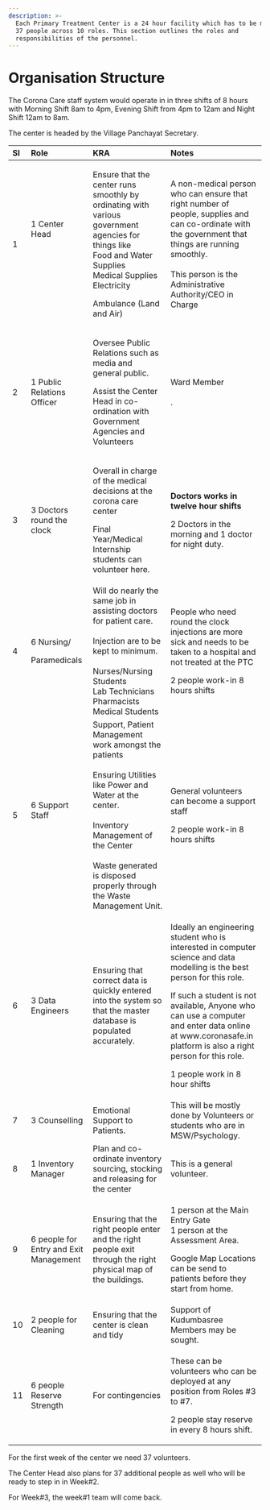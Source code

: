 ```yaml
---
description: >-
  Each Primary Treatment Center is a 24 hour facility which has to be manned by
  37 people across 10 roles. This section outlines the roles and
  responsibilities of the personnel.
---
```


# Organisation Structure

The Corona Care staff system would operate in in three shifts of 8 hours with Morning Shift 8am to 4pm, Evening Shift from 4pm to 12am and  Night Shift 12am to 8am.

The center is headed by the Village Panchayat Secretary.

<table>
  <thead>
    <tr>
      <th style="text-align:left"><b>Sl</b>
      </th>
      <th style="text-align:left"><b>Role</b>
      </th>
      <th style="text-align:left"><b>KRA</b>
      </th>
      <th style="text-align:left"><b>Notes</b>
      </th>
    </tr>
  </thead>
  <tbody>
    <tr>
      <td style="text-align:left">1</td>
      <td style="text-align:left">1 Center Head
        <br />
        <br />
        <br />
        <br />
      </td>
      <td style="text-align:left">
        <p>Ensure that the center runs smoothly by ordinating with various government
          agencies for things like
          <br />Food and Water Supplies
          <br />Medical Supplies
          <br />Electricity</p>
        <p>Ambulance (Land and Air)</p>
      </td>
      <td style="text-align:left">A non-medical person who can ensure that right number of people, supplies
        and can co-ordinate with the government that things are running smoothly.
        <br
        />
        <br />This person is the Administrative Authority/CEO in Charge</td>
    </tr>
    <tr>
      <td style="text-align:left">2</td>
      <td style="text-align:left">1 Public Relations Officer</td>
      <td style="text-align:left">
        <p>Oversee Public Relations such as media and general public.</p>
        <p></p>
        <p>Assist the Center Head in co-ordination with Government Agencies and Volunteers</p>
      </td>
      <td style="text-align:left">Ward Member
        <br />
        <br />.</td>
    </tr>
    <tr>
      <td style="text-align:left">3</td>
      <td style="text-align:left">3 Doctors round the clock</td>
      <td style="text-align:left">
        <p>Overall in charge of the medical decisions at the corona care center</p>
        <p></p>
        <p>Final Year/Medical Internship students can volunteer here.</p>
      </td>
      <td style="text-align:left">
        <p><b>Doctors works in twelve hour shifts </b>
        </p>
        <p>2 Doctors in the morning and 1 doctor for night duty.</p>
      </td>
    </tr>
    <tr>
      <td style="text-align:left">4</td>
      <td style="text-align:left">
        <p>6 Nursing/</p>
        <p>Paramedicals</p>
      </td>
      <td style="text-align:left">Will do nearly the same job in assisting doctors for patient care.
        <br
        />
        <br />Injection are to be kept to minimum.
        <br />
        <br />Nurses/Nursing Students
        <br />Lab Technicians
        <br />Pharmacists
        <br />Medical Students
        <br />
      </td>
      <td style="text-align:left">
        <p>People who need round the clock injections are more sick and needs to
          be taken to a hospital and not treated at the PTC</p>
        <p></p>
        <p>2 people work-in 8 hours shifts</p>
      </td>
    </tr>
    <tr>
      <td style="text-align:left">5</td>
      <td style="text-align:left">6 Support Staff
        <br />
        <br />
      </td>
      <td style="text-align:left">Support, Patient Management work amongst the patients
        <br />
        <br />Ensuring Utilities like Power and Water at the center.
        <br />
        <br />Inventory Management of the Center
        <br />
        <br />Waste generated is disposed properly through the Waste Management Unit.</td>
      <td
      style="text-align:left">
        <p>General volunteers can become a support staff</p>
        <p></p>
        <p>2 people work-in 8 hours shifts</p>
        </td>
    </tr>
    <tr>
      <td style="text-align:left">6</td>
      <td style="text-align:left">3 Data Engineers</td>
      <td style="text-align:left">Ensuring that correct data is quickly entered into the system so that
        the master database is populated accurately.</td>
      <td style="text-align:left">
        <p>Ideally an engineering student who is interested in computer science and
          data modelling is the best person for this role.</p>
        <p></p>
        <p>If such a student is not available, Anyone who can use a computer and
          enter data online at www.coronasafe.in platform is also a right person
          for this role.</p>
        <p></p>
        <p>1 people work in 8 hour shifts</p>
      </td>
    </tr>
    <tr>
      <td style="text-align:left">7</td>
      <td style="text-align:left">3 Counselling</td>
      <td style="text-align:left">Emotional Support to Patients.</td>
      <td style="text-align:left">This will be mostly done by Volunteers or students who are in MSW/Psychology.</td>
    </tr>
    <tr>
      <td style="text-align:left">8</td>
      <td style="text-align:left">1 Inventory Manager</td>
      <td style="text-align:left">Plan and co-ordinate inventory sourcing, stocking and releasing for the
        center</td>
      <td style="text-align:left">This is a general volunteer.</td>
    </tr>
    <tr>
      <td style="text-align:left">9</td>
      <td style="text-align:left">6 people for Entry and Exit Management</td>
      <td style="text-align:left">Ensuring that the right people enter and the right people exit through
        the right physical map of the buildings.</td>
      <td style="text-align:left">
        <p>1 person at the Main Entry Gate
          <br />1 person at the Assessment Area.
          <br />
        </p>
        <p>Google Map Locations can be send to patients before they start from home.</p>
      </td>
    </tr>
    <tr>
      <td style="text-align:left">10</td>
      <td style="text-align:left">2 people for Cleaning</td>
      <td style="text-align:left">Ensuring that the center is clean and tidy</td>
      <td style="text-align:left">Support of Kudumbasree Members may be sought.</td>
    </tr>
    <tr>
      <td style="text-align:left">11</td>
      <td style="text-align:left">6 people Reserve Strength</td>
      <td style="text-align:left">For contingencies</td>
      <td style="text-align:left">
        <p>These can be volunteers who can be deployed at any position from Roles
          #3 to #7.</p>
        <p></p>
        <p>2 people stay reserve in every 8 hours shift.</p>
      </td>
    </tr>
  </tbody>
</table>For the first week of the center we need 37 volunteers.   
  
The Center Head also plans for 37 additional people as well who will be ready to step in in Week\#2.  
  
For Week\#3, the week\#1 team will come back.



